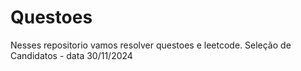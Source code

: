 # Questoes
Nesses repositorio vamos resolver questoes e leetcode.
Seleção de Candidatos - data 30/11/2024
